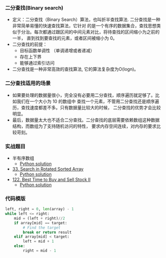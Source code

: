 ### 二分查找(Binary search)
* 定义：二分查找（Binary Search）算法，也叫折半查找算法. 二分查找是一种非常简单易懂的快速查找算法，它针对
的是一个有序的数据集合，查找思想类似于分治。每次都通过跟区间的中间元素对比，将待查找的区间缩小为之前的一半，
直到找到要查找的元素，或者区间被缩小为 0。
* 二分查找的前提：
  * 目标函数单调性 （单调递增或者递减）
  * 存在上下界
  * 能够通过索引访问
* 二分查找是一种非常高效的查找算法, 它的算法复杂度为O(logn)。

### 二分查找适用的场景
* 如果要处理的数据量很小，完全没有必要用二分查找，顺序遍历就足够了。比如我们在一个大小为 10 的数组中
查找一个元素，不管用二分查找还是顺序遍历，查找速度都差不多。只有数据量比较大的时候，
二分查找的优势才会比较明显。
* 最后，数据量太大也不适合二分查找。二分查找的底层需要依赖数组这种数据结构，而数组为了支持随机访问的特性，
要求内存空间连续，对内存的要求比较苛刻。


### 实战题目
* 半有序数组
  * [Python solution](./half_sorted.py)
* [33. Search in Rotated Sorted Array](https://leetcode.com/problems/search-in-rotated-sorted-array/)
  * [Python solution](./33_search_in_rotated_sorted_array.py)
* [122. Best Time to Buy and Sell Stock II](https://leetcode.com/problems/best-time-to-buy-and-sell-stock-ii/description/)
  * [Python solution](./122_best_time_to_buy_and_sell_stock_ii.py)
  
### 代码模版
```python
left, right = 0, len(array) - 1
while left <= right:
    mid = (left + right)//2
    if array[mid] == target:
        # Find the target
        break or return result
    elif array[mid] < target:
        left = mid + 1
    else:
        right = mid - 1
```